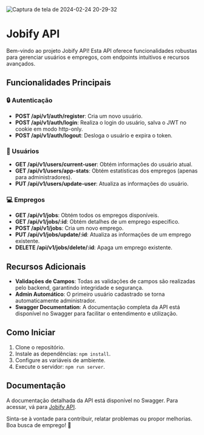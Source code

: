 ![Captura de tela de 2024-02-24 20-29-32](https://github.com/EvandroCalado/jobify_api/assets/110628201/0dbddf17-361d-4e18-baec-4c155ae7c579)

# Jobify API

Bem-vindo ao projeto Jobify API! Esta API oferece funcionalidades robustas para gerenciar usuários e empregos, com endpoints intuitivos e recursos avançados. 

## Funcionalidades Principais

### 🔒 Autenticação
- **POST /api/v1/auth/register**: Cria um novo usuário.
- **POST /api/v1/auth/login**: Realiza o login do usuário, salva o JWT no cookie em modo http-only.
- **POST /api/v1/auth/logout**: Desloga o usuário e expira o token.

### 🧑 Usuários
- **GET /api/v1/users/current-user**: Obtém informações do usuário atual.
- **GET /api/v1/users/app-stats**: Obtém estatísticas dos empregos (apenas para administradores).
- **PUT /api/v1/users/update-user**: Atualiza as informações do usuário.

### 💻 Empregos
- **GET /api/v1/jobs**: Obtém todos os empregos disponíveis.
- **GET /api/v1/jobs/:id**: Obtém detalhes de um emprego específico.
- **POST /api/v1/jobs**: Cria um novo emprego.
- **PUT /api/v1/jobs/update/:id**: Atualiza as informações de um emprego existente.
- **DELETE /api/v1/jobs/delete/:id**: Apaga um emprego existente.

## Recursos Adicionais

- **Validações de Campos**: Todas as validações de campos são realizadas pelo backend, garantindo integridade e segurança.
- **Admin Automático**: O primeiro usuário cadastrado se torna automaticamente administrador.
- **Swagger Documentation**: A documentação completa da API está disponível no Swagger para facilitar o entendimento e utilização.

## Como Iniciar

1. Clone o repositório.
2. Instale as dependências: `npm install`.
3. Configure as variáveis de ambiente.
4. Execute o servidor: `npm run server`.

## Documentação

A documentação detalhada da API está disponível no Swagger. Para acessar, vá para [Jobify API](https://jobifyapi-production.up.railway.app/api/v1/docs/).

Sinta-se à vontade para contribuir, relatar problemas ou propor melhorias. Boa busca de emprego! 🚀
